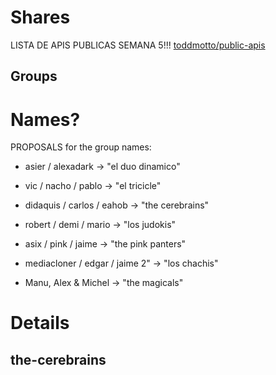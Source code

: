 # Shares

LISTA DE APIS PUBLICAS SEMANA 5!!!
[toddmotto/public-apis](https://github.com/toddmotto/public-apis)

## Groups

# Names?

PROPOSALS for the group names:

- asier / alexadark -> "el duo dinamico"
- vic / nacho / pablo -> "el tricicle"
- didaquis / carlos / eahob -> "the cerebrains"
- robert / demi / mario -> "los judokis"
- asix / pink / jaime -> "the pink panters"
- mediacloner / edgar / jaime 2" -> "los chachis"

- Manu, Alex & Michel -> "the magicals"

# Details

## the-cerebrains

